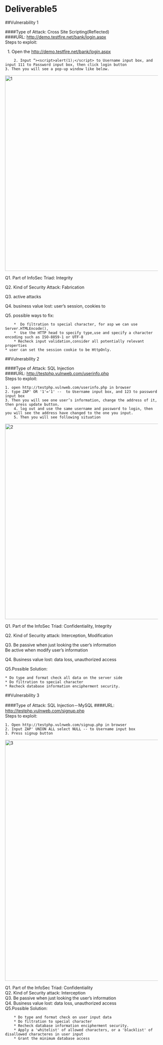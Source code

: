 # Deliverable5

##Vulnerability 1

####Type of Attack: Cross Site Scripting(Reflected)  
####URL: http://demo.testfire.net/bank/login.aspx  
Steps to exploit:

    	1. Open the http://demo.testfire.net/bank/login.aspx  
	
        2. Input “><script>alert(1);</script> to Username input box, and input 111 to Password input box, then click login button  
	3. Then you will see a pop-up window like below.


<img width="644" alt="1" src="https://cloud.githubusercontent.com/assets/16142079/20376754/728b287a-ac57-11e6-83f0-87284efa4bb6.png"> 


Q1. Part of InfoSec Triad: Integrity

Q2. Kind of Security Attack: Fabrication

Q3. active attacks

Q4. business value lost: user’s session, cookies to 

Q5. possible ways to fix:

     	*  Do filtration to special character, for asp we can use Server.HTMLEncode(),
     	*  Use the HTTP head to specify type,use and specify a character encoding such as ISO-8859-1 or UTF-8
     	* Recheck input validation,consider all potentially relevant properties
	* user can set the session cookie to be HttpOnly.


##Vulnerability 2

####Type of Attack: SQL Injection  
####URL: http://testphp.vulnweb.com/userinfo.php  
Steps to exploit:

	1. open http://testphp.vulnweb.com/userinfo.php in browser
	2. type ZAP' OR '1'='1' --  to Username input box, and 123 to password input box
	3. Then you will see one user’s information, change the address of it, then press update button.
        4. log out and use the same username and password to login, then you will see the address have changed to the one you input.  
        5. Then you will see following situation
  <img width="644" alt="2" src="https://cloud.githubusercontent.com/assets/16142079/20376775/a5a945de-ac57-11e6-8974-f1a7ba670233.png">
  
Q1. Part of the InfoSec Triad:  Confidentiality, Integrity 

Q2. Kind of Security attack: Interception, Modification  

Q3. Be passive when just looking the user’s information  
    		Be active when modify user’s information  
		
Q4. Business value lost: data loss, unauthorized access 

Q5.Possible Solution:   

	* Do type and format check all data on the server side
	* Do filtration to special character
	* Recheck database information encipherment security.

##Vulnerability 3


####Type of Attack: SQL Injection－MySQL
####URL: http://testphp.vulnweb.com/signup.php  
Steps to exploit:  

	1. Open http://testphp.vulnweb.com/signup.php in browser
	2. Input ZAP' UNION ALL select NULL -- to Username input box
	3. Press signup button
<img width="794" alt="3" src="https://cloud.githubusercontent.com/assets/16142079/20405679/32ceaa1e-acd8-11e6-8f92-f9d43b52e7c0.png">  

Q1. Part of the InfoSec Triad:  Confidentiality  
Q2. Kind of Security attack: Interception  
Q3. Be passive when just looking the user’s information  
Q4. Business value lost: data loss, unauthorized access  
Q5.Possible Solution:  

	    * Do type and format check on user input data
	    * Do filtration to special character
	    * Recheck database information encipherment security.
	    * Apply a 'whitelist' of allowed characters, or a 'blacklist' of disallowed characteres in user input
	    * Grant the minimum database access
